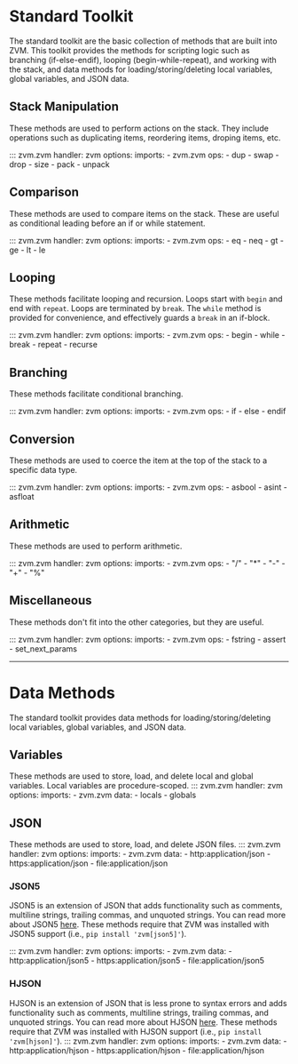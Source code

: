 # Standard Toolkit

The standard toolkit are the basic collection of methods that are built into ZVM. This toolkit provides
the methods for scripting logic such as branching (if-else-endif), looping (begin-while-repeat), and working
with the stack, and data methods for loading/storing/deleting local variables, global variables, and JSON data.

## Stack Manipulation
These methods are used to perform actions on the stack. They include operations such as duplicating items, reordering items, droping items, etc.

::: zvm.zvm
    handler: zvm
    options:
        imports:
          - zvm.zvm
        ops:
          - dup
          - swap
          - drop
          - size
          - pack
          - unpack


## Comparison
These methods are used to compare items on the stack. These are useful as conditional leading before an if or while
statement.

::: zvm.zvm
    handler: zvm
    options:
        imports:
          - zvm.zvm
        ops:
          - eq
          - neq
          - gt
          - ge
          - lt
          - le


## Looping
These methods facilitate looping and recursion. Loops start with `begin` and end with `repeat`. Loops are terminated by `break`. 
The `while` method is provided for convenience, and effectively guards a `break` in an if-block.

::: zvm.zvm
    handler: zvm
    options:
        imports:
          - zvm.zvm
        ops:
          - begin
          - while
          - break
          - repeat
          - recurse


## Branching
These methods facilitate conditional branching.

::: zvm.zvm
    handler: zvm
    options:
        imports:
          - zvm.zvm
        ops:
          - if
          - else
          - endif


## Conversion
These methods are used to coerce the item at the top of the stack to a specific data type.

::: zvm.zvm
    handler: zvm
    options:
        imports:
          - zvm.zvm
        ops:
          - asbool
          - asint
          - asfloat


## Arithmetic
These methods are used to perform arithmetic.

::: zvm.zvm
    handler: zvm
    options:
        imports:
          - zvm.zvm
        ops:
          - "/"
          - "*"
          - "-"
          - "+"
          - "%"


## Miscellaneous
These methods don't fit into the other categories, but they are useful.

::: zvm.zvm
    handler: zvm
    options:
        imports:
          - zvm.zvm
        ops:
          - fstring
          - assert
          - set_next_params

<hr>

# Data Methods

The standard toolkit provides data methods for loading/storing/deleting local variables, global variables, and
JSON data.


## Variables
These methods are used to store, load, and delete local and global variables. Local variables are procedure-scoped.
::: zvm.zvm
    handler: zvm
    options:
        imports:
          - zvm.zvm
        data:
          - locals
          - globals


## JSON
These methods are used to store, load, and delete JSON files.
::: zvm.zvm
    handler: zvm
    options:
        imports:
          - zvm.zvm
        data:
          - http:application/json
          - https:application/json
          - file:application/json


### JSON5
JSON5 is an extension of JSON that adds functionality such as comments, multiline strings, trailing commas, and unquoted strings. You can read more about JSON5 [here](https://json5.org/). These methods require that ZVM was installed with
JSON5 support (i.e., `pip install 'zvm[json5]'`).

::: zvm.zvm
    handler: zvm
    options:
        imports:
          - zvm.zvm
        data:
          - http:application/json5
          - https:application/json5
          - file:application/json5

### HJSON
HJSON is an extension of JSON that is less prone to syntax errors and adds functionality such as comments, multiline strings, trailing commas, and unquoted strings. You can read more about HJSON [here](https://hjson.github.io/).
These methods require that ZVM was installed with HJSON support (i.e., `pip install 'zvm[hjson]'`).
::: zvm.zvm
    handler: zvm
    options:
        imports:
          - zvm.zvm
        data:
          - http:application/hjson
          - https:application/hjson
          - file:application/hjson
